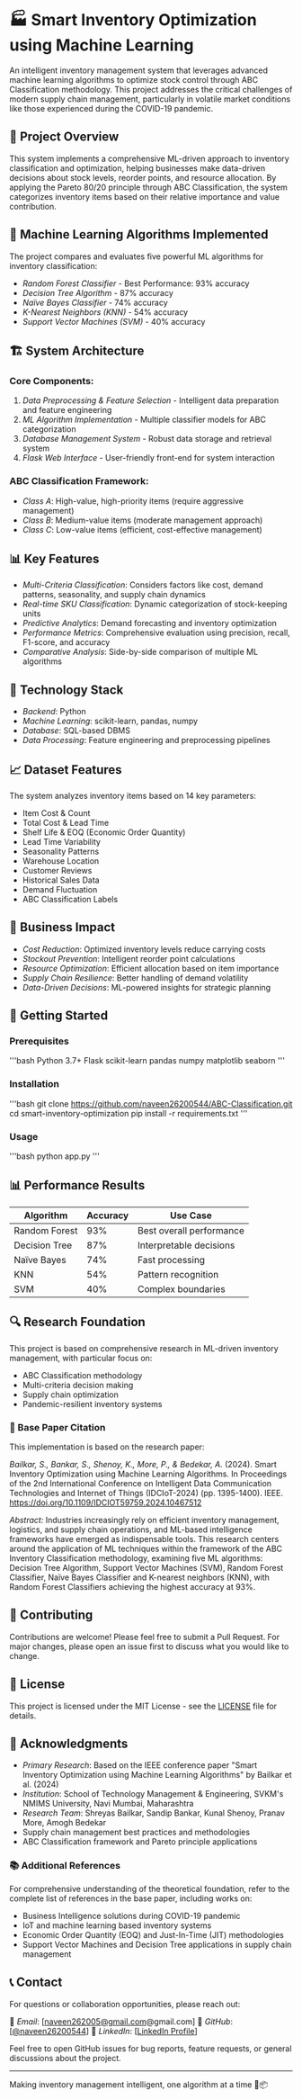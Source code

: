 # 🏭 Smart Inventory Optimization using Machine Learning

An intelligent inventory management system that leverages advanced machine learning algorithms to optimize stock control through ABC Classification methodology. This project addresses the critical challenges of modern supply chain management, particularly in volatile market conditions like those experienced during the COVID-19 pandemic.

## 🎯 Project Overview

This system implements a comprehensive ML-driven approach to inventory classification and optimization, helping businesses make data-driven decisions about stock levels, reorder points, and resource allocation. By applying the Pareto 80/20 principle through ABC Classification, the system categorizes inventory items based on their relative importance and value contribution.

## 🔬 Machine Learning Algorithms Implemented

The project compares and evaluates five powerful ML algorithms for inventory classification:

- *Random Forest Classifier* - Best Performance: 93% accuracy
- *Decision Tree Algorithm* - 87% accuracy
- *Naïve Bayes Classifier* - 74% accuracy
- *K-Nearest Neighbors (KNN)* - 54% accuracy
- *Support Vector Machines (SVM)* - 40% accuracy

## 🏗 System Architecture

### Core Components:
1. *Data Preprocessing & Feature Selection* - Intelligent data preparation and feature engineering
2. *ML Algorithm Implementation* - Multiple classifier models for ABC categorization
3. *Database Management System* - Robust data storage and retrieval system
4. *Flask Web Interface* - User-friendly front-end for system interaction

### ABC Classification Framework:
- *Class A*: High-value, high-priority items (require aggressive management)
- *Class B*: Medium-value items (moderate management approach)
- *Class C*: Low-value items (efficient, cost-effective management)

## 📊 Key Features

- *Multi-Criteria Classification*: Considers factors like cost, demand patterns, seasonality, and supply chain dynamics
- *Real-time SKU Classification*: Dynamic categorization of stock-keeping units
- *Predictive Analytics*: Demand forecasting and inventory optimization
- *Performance Metrics*: Comprehensive evaluation using precision, recall, F1-score, and accuracy
- *Comparative Analysis*: Side-by-side comparison of multiple ML algorithms

## 🔧 Technology Stack

- *Backend*: Python
- *Machine Learning*: scikit-learn, pandas, numpy
- *Database*: SQL-based DBMS
- *Data Processing*: Feature engineering and preprocessing pipelines

## 📈 Dataset Features

The system analyzes inventory items based on 14 key parameters:
- Item Cost & Count
- Total Cost & Lead Time
- Shelf Life & EOQ (Economic Order Quantity)
- Lead Time Variability
- Seasonality Patterns
- Warehouse Location
- Customer Reviews
- Historical Sales Data
- Demand Fluctuation
- ABC Classification Labels

## 🎯 Business Impact

- *Cost Reduction*: Optimized inventory levels reduce carrying costs
- *Stockout Prevention*: Intelligent reorder point calculations
- *Resource Optimization*: Efficient allocation based on item importance
- *Supply Chain Resilience*: Better handling of demand volatility
- *Data-Driven Decisions*: ML-powered insights for strategic planning

## 🚀 Getting Started

### Prerequisites
'''bash
Python 3.7+
Flask
scikit-learn
pandas
numpy
matplotlib
seaborn
'''

### Installation
'''bash
git clone https://github.com/naveen26200544/ABC-Classification.git
cd smart-inventory-optimization
pip install -r requirements.txt
'''

### Usage
'''bash
python app.py
'''

## 📊 Performance Results

| Algorithm | Accuracy | Use Case |
|-----------|----------|----------|
| Random Forest | 93% | Best overall performance |
| Decision Tree | 87% | Interpretable decisions |
| Naïve Bayes | 74% | Fast processing |
| KNN | 54% | Pattern recognition |
| SVM | 40% | Complex boundaries |

## 🔍 Research Foundation

This project is based on comprehensive research in ML-driven inventory management, with particular focus on:
- ABC Classification methodology
- Multi-criteria decision making
- Supply chain optimization
- Pandemic-resilient inventory systems

### 📄 Base Paper Citation

This implementation is based on the research paper:

*Bailkar, S., Bankar, S., Shenoy, K., More, P., & Bedekar, A.* (2024). Smart Inventory Optimization using Machine Learning Algorithms. In Proceedings of the 2nd International Conference on Intelligent Data Communication Technologies and Internet of Things (IDCIoT-2024) (pp. 1395-1400). IEEE. https://doi.org/10.1109/IDCIOT59759.2024.10467512

*Abstract:* Industries increasingly rely on efficient inventory management, logistics, and supply chain operations, and ML-based intelligence frameworks have emerged as indispensable tools. This research centers around the application of ML techniques within the framework of the ABC Inventory Classification methodology, examining five ML algorithms: Decision Tree Algorithm, Support Vector Machines (SVM), Random Forest Classifier, Naïve Bayes Classifier and K-nearest neighbors (KNN), with Random Forest Classifiers achieving the highest accuracy at 93%.

## 🤝 Contributing

Contributions are welcome! Please feel free to submit a Pull Request. For major changes, please open an issue first to discuss what you would like to change.

## 📝 License

This project is licensed under the MIT License - see the [LICENSE](LICENSE) file for details.

## 🙏 Acknowledgments

- *Primary Research*: Based on the IEEE conference paper "Smart Inventory Optimization using Machine Learning Algorithms" by Bailkar et al. (2024)
- *Institution*: School of Technology Management & Engineering, SVKM's NMIMS University, Navi Mumbai, Maharashtra
- *Research Team*: Shreyas Bailkar, Sandip Bankar, Kunal Shenoy, Pranav More, Amogh Bedekar
- Supply chain management best practices and methodologies
- ABC Classification framework and Pareto principle applications

### 📚 Additional References
For comprehensive understanding of the theoretical foundation, refer to the complete list of references in the base paper, including works on:
- Business Intelligence solutions during COVID-19 pandemic
- IoT and machine learning based inventory systems
- Economic Order Quantity (EOQ) and Just-In-Time (JIT) methodologies
- Support Vector Machines and Decision Tree applications in supply chain management

## 📞 Contact

For questions or collaboration opportunities, please reach out:

📧 *Email*: [naveen262005@gmail.com@gmail.com]
🐙 *GitHub*: [[@naveen26200544](https://github.com/naveen26200544)]
💼 *LinkedIn*: [[LinkedIn Profile](linkedin.com/in/c-naveen-saravan-kumar-chandrasekeran-9169501b6)]

Feel free to open GitHub issues for bug reports, feature requests, or general discussions about the project.

---

Making inventory management intelligent, one algorithm at a time 🤖📦
